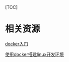 [TOC]

# 相关资源

[docker入门](https://yeasy.gitbooks.io/docker_practice/content/)

[使用docker搭建linux开发环境](https://www.ctolib.com/topics-133553.html)